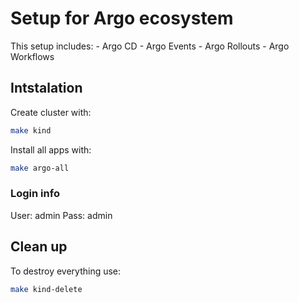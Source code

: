 # Setup for Argo ecosystem

This setup includes:
    - Argo CD
    - Argo Events
    - Argo Rollouts
    - Argo Workflows

## Intstalation

Create cluster with:

```zsh
make kind
```

Install all apps with:

```zsh
make argo-all
```

### Login info

User: admin
Pass: admin

## Clean up

To destroy everything use:

```zsh
make kind-delete
```
